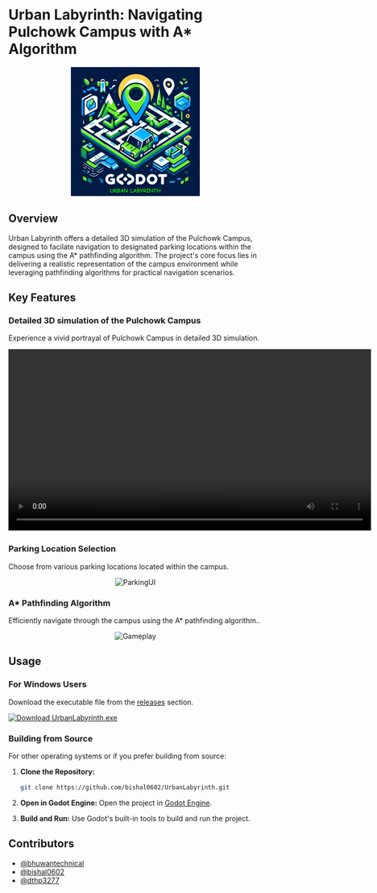 # Urban Labyrinth: Navigating Pulchowk Campus with A* Algorithm

<p align="center">
  <img src="src/Resources/icons/urban_labyrinth_256.png" alt="Urban Labyrinth Logo" width="256" />
</p>

## Overview
Urban Labyrinth offers a detailed 3D simulation of the Pulchowk Campus, designed to facilate navigation to designated parking locations within the campus using the A* pathfinding algorithm. The project's core focus lies in delivering a realistic representation of the campus environment while leveraging pathfinding algorithms for practical navigation scenarios.


## Key Features

### Detailed 3D simulation of the Pulchowk Campus
Experience a vivid portrayal of Pulchowk Campus in detailed 3D simulation.
<p align="center">
  <video src="https://github.com/bishal0602/UrbanLabyrinth/assets/106395844/645fef9f-9ffa-4bd8-b51b-3402dafd03c6" controls="controls" alt="Pulchowk Campus View" width="720"></video>
</p>

### Parking Location Selection
Choose from various parking locations located within the campus.
<p align="center">
  <img src="https://github.com/bishal0602/UrbanLabyrinth/assets/106395844/e6773a90-1892-42fc-9df4-0d8c4500047b" alt="ParkingUI" width="720" />
</p>

### A* Pathfinding Algorithm
Efficiently navigate through the campus using the A* pathfinding algorithm..
<p align="center">
  <img src="https://github.com/bishal0602/UrbanLabyrinth/assets/106395844/cd9a0030-b3f5-49d3-9884-b4856bf4fa9d" alt="Gameplay" width="720" />
</p>


## Usage

### For Windows Users
Download the executable file from the [releases](https://github.com/bishal0602/UrbanLabyrinth/releases/tag/v1.0.0) section.

<a href="https://github.com/bishal0602/UrbanLabyrinth/releases/download/v1.0.0/UrbanLabyrinth.exe" download>
  <img src="https://github.com/bishal0602/UrbanLabyrinth/assets/106395844/4c7c5a1e-879c-40aa-a31c-403467e5871b" alt="Download UrbanLabyrinth.exe" width="80" />
</a>

### Building from Source
For other operating systems or if you prefer building from source:

1. **Clone the Repository:**
   ```bash
   git clone https://github.com/bishal0602/UrbanLabyrinth.git
   ```

2. **Open in Godot Engine:**
   Open the project in [Godot Engine](https://godotengine.org/).

3. **Build and Run:**
   Use Godot's built-in tools to build and run the project.

## Contributors
- [@bhuwantechnical](https://github.com/bhuwantechnical)
- [@bishal0602](https://github.com/bishal0602)
- [@dthp3277](https://github.com/dthp3277)
